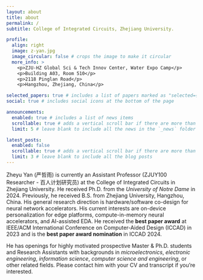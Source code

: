 ```yaml
---
layout: about
title: about
permalink: /
subtitle: College of Integrated Circuits, Zhejiang University.

profile:
  align: right
  image: z-yan.jpg
  image_circular: false # crops the image to make it circular
  more_info: >
    <p>ZJU-HZ Global Sci & Tech Innov Center, Water Expo Camp</p>
    <p>Building A03, Room 510</p>
    <p>2118 Pinglan Road</p>
    <p>Hangzhou, Zhejiang, China</p>

selected_papers: true # includes a list of papers marked as "selected={true}"
social: true # includes social icons at the bottom of the page

announcements:
  enabled: true # includes a list of news items
  scrollable: true # adds a vertical scroll bar if there are more than 3 news items
  limit: 5 # leave blank to include all the news in the `_news` folder

latest_posts:
  enabled: false
  scrollable: true # adds a vertical scroll bar if there are more than 3 new posts items
  limit: 3 # leave blank to include all the blog posts
---
```


Zheyu Yan (严哲雨) is currently an Assistant Professor (ZJUY100 Researcher - 百人计划研究员) at the College of Integrated Circuits in Zhejiang University. He received Ph.D. from the *University of Notre Dame* in 2024. Previously, he received B.S. from Zhejiang University, Hangzhou, China. His general research direction is hardware/software co-design for neural network accelerators. His current interests are on-device personalization for edge platforms, compute-in-memory neural accelerators, and AI-assisted EDA. He received the **best paper award** at IEEE/ACM International Conference on Computer-Aided Design (ICCAD) in 2023 and is the **best paper award nomination** in ICCAD 2024.

He has openings for highly motivated prospective Master & Ph.D. students and Research Assistants with backgrounds in *microelectronics*, *electronic engineering*, *information science*, *computer science and engineering*, or other related fields. Please contact him with your CV and transcript if you’re interested.
